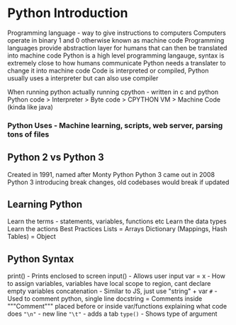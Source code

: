 # Python Introduction

Programming language - way to give instructions to computers
Computers operate in binary 1 and 0 otherwise known as machine code
Programming languages provide abstraction layer for humans that can then be translated into machine code
Python is a high level programming langauge, syntax is extremely close to how humans communicate
Python needs a translater to change it into machine code
Code is interpreted or compiled, Python usually uses a interpreter but can also use compiler

When running python actually running cpython - written in c and python
Python code > Interpreter > Byte code > CPYTHON VM > Machine Code (kinda like java)

### Python Uses - Machine learning, scripts, web server, parsing tons of files

## Python 2 vs Python 3

Created in 1991, named after Monty Python
Python 3 came out in 2008
Python 3 introducing break changes, old codebases would break if updated

## Learning Python

Learn the terms - statements, variables, functions etc
Learn the data types
Learn the actions
Best Practices
Lists = Arrays
Dictionary (Mappings, Hash Tables) = Object

## Python Syntax

print() - Prints enclosed to screen
input() - Allows user input
var = x - How to assign variables, variables have local scope to region, cant declare empty variables
concatenation - Similar to JS, just use "string" + var
`#` - Used to comment python, single line
docstring = Comments inside """Comment""" placed before or inside var/functions explaining what code does
`"\n"` - new line
`"\t"` - adds a tab
`type()` - Shows type of argument
